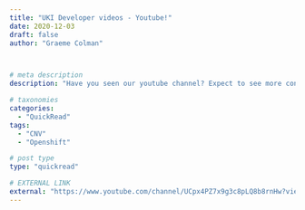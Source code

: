 ```yaml
---
title: "UKI Developer videos - Youtube!"
date: 2020-12-03
draft: false
author: "Graeme Colman"



# meta description
description: "Have you seen our youtube channel? Expect to see more content coming into the channel in coming weeks. Some great names showing great technology. Ian (Uth) Lawson has taken the hoonour of having the first, looking at container native virtualisation. "

# taxonomies
categories:
  - "QuickRead"
tags:
  - "CNV"
  - "Openshift"

# post type
type: "quickread"

# EXTERNAL LINK
external: "https://www.youtube.com/channel/UCpx4PZ7x9g3c8pLQ8b8rnHw?view_as=subscriber"
---
```

